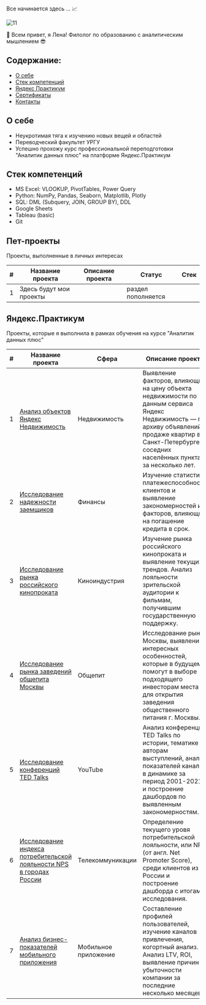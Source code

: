 Все начинается здесь ... 📈

![11](https://github.com/user-attachments/assets/42dd9634-bc36-4ea7-a8be-1057fda8c7d2)

👋 Всем привет, я Лена! Филолог по образованию с аналитическим мышлением 😎

## Содержание:
- [О себе](#о-себе)
- [Стек компетенций](#стек-компетенций)
- [Яндекс Практикум](#яндекс-практикум)
- [Сертификаты](#сертификаты)
- [Контакты](#контакты)

## О себе
+ Неукротимая тяга к изучению новых вещей и областей
+ Переводческий факультет УРГУ
+ Успешно прохожу курс профессиональной переподготовки "Аналитик данных плюс" на платформе Яндекс.Практикум

## Стек компетенций
+ MS Excel: VLOOKUP, PivotTables, Power Query
+ Python: NumPy, Pandas, Seaborn, Matplotlib, Plotly
+ SQL: DML (Subquery, JOIN, GROUP BY), DDL
+ Google Sheets
+ Tableau (basic)
+ Git

## Пет-проекты
Проекты, выполненные в личных интересах

|#|Название проекта|Описание проекта|Статус|Стек|
|-|----------|----------|----------|----------|
| 1 | Здесь будут мои проекты | | раздел пополняется |  |


## Яндекс.Практикум
Проекты, которые я выполнила в рамках обучения на курсе "Аналитик данных плюс"

|#|Название проекта|Сфера|Описание проекта|Стек|
|-----|-----|-----|-----|-----|
|1|[Анализ объектов Яндекс Недвижимость](https://github.com/ElenaTolstova/Yandex_real_estate_EDA)| Недвижимость | Выявление факторов, влияющих на цену объекта недвижимости по данным сервиса Яндекс Недвижимость — по архиву объявлений о продаже квартир в Санкт-Петербурге и соседних населённых пунктах за несколько лет. | `pandas` `numpy` `matplotlib` |
|2|[Исследование надежности заемщиков](https://github.com/ElenaTolstova/Yandex-debtors_PRE-analysis)| Финансы | Изучение статистики платежеспособности клиентов и выявление закономерностей и факторов, влияющих на погашение кредита в срок. | `pandas` |
|3|[Исследование рынка российского кинопроката](https://github.com/ElenaTolstova/Yandex_movies_EDA)| Киноиндустрия | Изучение рынка российского кинопроката и выявление текущих трендов. Анализ лояльности зрительской аудитории к фильмам, получившим государственную поддержку. | `pandas` `numpy` `seaborn` `matplotib`|
|4|[Исследование рынка заведений общепита Москвы](https://github.com/ElenaTolstova/Yandex_moscow_caffees_EDA-vis)| Общепит | Исследование рынка Москвы, выявление интересных особенностей, которые в будущем помогут в выборе подходящего инвесторам места для открытия заведения общественного питания г. Москвы. |`pandas` `numpy` `seaborn` `folium` `matplotib` `plotly`|
|5|[Исследование конференций TED Talks](https://github.com/ElenaTolstova/Yandex_tableau_dashboards)| YouTube | Анализ конференций TED Talks по истории, тематике и авторам выступлений, анализ показателей канала в динамике за период 2001-2021 и построение дашбордов по выявленным закономерностям. |`tableau`|
|6|[Исследование индекса потребительской лояльности NPS в городах России](https://github.com/ElenaTolstova/Yandex_tableau_NPS)| Телекоммуникации | Определение текущего уровя потребительской лояльности, или NPS (от англ. Net Promoter Score), среди клиентов из России и построение дашборда с итогами исследования. | `tableau` `sql` |
|7|[Анализ бизнес-показателей мобильного приложения](https://github.com/ElenaTolstova/Yandex_business_analysis_python)| Мобильное приложение | Составление профилей пользователей, изучение каналов привлечения, когортный анализ. Анализ LTV, ROI, выявление причин убыточности компании за последние несколько месяцев. | `pandas` `numpy` `seaborn` `matplotib`|

